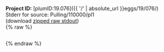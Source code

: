 **Project ID:** [plumID:19.076]({{ '/' | absolute_url }}eggs/19/076/)  
Stderr for source:  Pulling/110000/pl1   
(download [zipped raw stdout](pl1.plumed_master.stdout.txt.zip))  
{% raw %}
<pre>
</pre>
{% endraw %}
